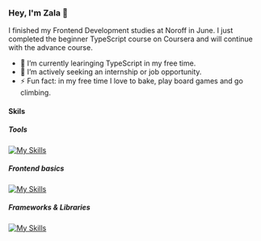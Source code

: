 ### Hey, I'm Zala 👋

I finished my Frontend Development studies at Noroff in June. I just completed the beginner TypeScript course on Coursera and will continue with the advance course.

- 🔭 I’m currently learinging TypeScript in my free time.
- 🤔 I’m actively seeking an internship or job opportunity.
- ⚡ Fun fact: in my free time I love to bake, play board games and go climbing.

#### Skils

##### Tools
[![My Skills](https://skillicons.dev/icons?i=figma)](https://skillicons.dev)

##### Frontend basics
[![My Skills](https://skillicons.dev/icons?i=html,css,js,ts)](https://skillicons.dev)

##### Frameworks & Libraries
[![My Skills](https://skillicons.dev/icons?i=bootstrap,sass,react,vite,tailwind)](https://skillicons.dev)
